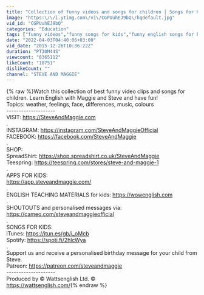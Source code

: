 ```yaml
---
title: "Collection of funny videos and songs for children │ Songs for Kids │ Stories for Children"
image: "https:\/\/i.ytimg.com\/vi\/CGPUuhEJ9bQ\/hqdefault.jpg"
vid_id: "CGPUuhEJ9bQ"
categories: "Education"
tags: ["funny videos","funny songs for kids","funny english songs for kids"]
date: "2022-04-03T04:40:06+03:00"
vid_date: "2015-12-26T10:36:22Z"
duration: "PT30M44S"
viewcount: "8365112"
likeCount: "10751"
dislikeCount: ""
channel: "STEVE AND MAGGIE"
---
```

{% raw %}Watch this collection of best funny video clips and songs for children. Learn English with Maggie and Steve and have fun!<br />Topics: weather, feelings, face, differences, music, colours<br />--------------------<br />VISIT: <a rel="nofollow" target="blank" href="https://SteveAndMaggie.com">https://SteveAndMaggie.com</a><br />.<br />INSTAGRAM: <a rel="nofollow" target="blank" href="https://instagram.com/SteveAndMaggieOfficial">https://instagram.com/SteveAndMaggieOfficial</a><br />FACEBOOK: <a rel="nofollow" target="blank" href="https://facebook.com/SteveAndMaggie">https://facebook.com/SteveAndMaggie</a> <br />.<br />SHOP:<br />SpreadShirt: <a rel="nofollow" target="blank" href="https://shop.spreadshirt.co.uk/SteveAndMaggie">https://shop.spreadshirt.co.uk/SteveAndMaggie</a><br />Teespring: <a rel="nofollow" target="blank" href="https://teespring.com/stores/steve-and-maggie-1">https://teespring.com/stores/steve-and-maggie-1</a><br />.<br />APPS FOR KIDS:<br /><a rel="nofollow" target="blank" href="https://app.steveandmaggie.com/">https://app.steveandmaggie.com/</a><br />.<br />ENGLISH TEACHING MATERIALS for kids: <a rel="nofollow" target="blank" href="https://wowenglish.com">https://wowenglish.com</a><br />.<br />SHOUTOUTS and personalised messages via: <a rel="nofollow" target="blank" href="https://cameo.com/steveandmaggieofficial">https://cameo.com/steveandmaggieofficial</a><br />.<br />SONGS FOR KIDS:<br />iTunes: <a rel="nofollow" target="blank" href="https://itun.es/gb/i_oMcb">https://itun.es/gb/i_oMcb</a><br />Spotify: <a rel="nofollow" target="blank" href="https://spoti.fi/2hlcWya">https://spoti.fi/2hlcWya</a><br />.<br />Support us and receive a personalised birthday message for your child from Steve.<br />Patreon: <a rel="nofollow" target="blank" href="https://patreon.com/steveandmaggie">https://patreon.com/steveandmaggie</a><br />--------------------<br />Produced by © Wattsenglish Ltd. ©<br /><a rel="nofollow" target="blank" href="https://wattsenglish.com/">https://wattsenglish.com/</a>{% endraw %}
